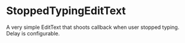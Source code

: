 # StoppedTypingEditText
A very simple EditText that shoots callback when user stopped typing. Delay is configurable. 
